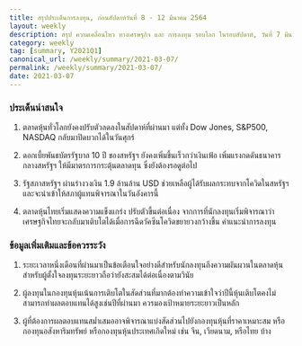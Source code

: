 ```yaml
---
title: สรุปประเด็นการลงทุน, ก่อนสัปดาห์วันที่ 8 - 12 มีนาคม 2564
layout: weekly
description: สรุป ความเคลื่อนไหว ทางเศรษฐกิจ และ การลงทุน รอบโลก ในรอบสัปดาห์, วันที่ 7 มีนาคม 2564
category: weekly
tag: [summary, Y2021Q1]
canonical_url: /weekly/summary/2021-03-07/
permalink: /weekly/summary/2021-03-07/
date: 2021-03-07
---
```


### ประเด็นน่าสนใจ

1. ตลาดหุ้นทั่วโลกยังคงปรับตัวลดลงในสัปดาห์ที่ผ่านมา แต่ทั้ง Dow Jones, S&P500, NASDAQ กลับมาปิดบวกได้ในวันศุกร์ 

2. ดอกเบี้ยพันธบัตรรัฐบาล 10 ปี ของสหรัฐฯ ยังคงเพิ่มขึ้นเร็วกว่าเงินเฟ้อ เพิ่มแรงกดดันธนาคารกลางสหรัฐฯ ให้มีมาตรการกระตุ้นตลาดทุน ซึ่งยังต้องรอดูต่อไป

3. รัฐสภาสหรัฐฯ ผ่านร่างวงเงิน 1.9 ล้านล้าน USD ช่วยเหลือผู้ได้รับผลกระทบจากโควิดในสหรัฐฯ และจะนำเข้าให้สภาผู้แทนพิจารณาในวันอังคารนี้

4. ตลาดหุ้นไทยเริ่มแสดงความแข็งแกร่ง ปรับตัวขี้นต่อเนื่อง จากการที่นักลงทุนเริ่มพิจารณาว่าเศรษฐกิจไทยจะกลับมาเติบโตได้เมื่อการฉีดวัคซีนโควิดขยายวงกว้างขึ้น
คำแนะนำการลงทุน

### ข้อมูลเพิ่มเติมและข้อควรระวัง

1. ระยะเวลาหนึ่งเดือนที่ผ่านมาเป็นข้อเตือนใจอย่างดีสำหรับนักลงทุนถึงความผันผวนในตลาดหุ้น สำหรับผู้ตั้งใจลงทุนระยะยาวถือว่ายังสะสมได้ต่อเนื่องตามวินัย 

2. ผู้ลงทุนในกองทุนหุ้นเน้นการเติบโตในสัดส่วนที่มากต้องทำความเข้าใจว่าปีนี้หุ้นเติบโตคงไม่สามารถทำผลตอบแทนได้สูงเช่นปีที่ผ่านมา ควรมองเป้าหมายระยะยาวเป็นหลัก 

3. ผู้ที่ต้องการผลตอบแทนสม่ำเสมออาจพิจารณาแบ่งสัดส่วนไปยังกองทุนหุ้นที่ราคาเหมาะสม หรือกองทุนอสังหาริมทรัพย์ หรือกองทุนหุ้นประเทศเกิดใหม่ เช่น จีน, เวียดนาม, หรือไทย บ้าง
